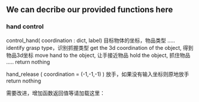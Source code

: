 ## We can decribe our provided functions here ##

### hand control ###
control_hand( coordination : dict, label) 目标物体的坐标，物品类型
    .....
    identify grasp type，识别抓握类型
    get the 3d coordination of the object, 得到物品3d坐标
    move hand to the object, 让手接近物品
    hold the object, 抓住物品
    .....
    return nothing

hand_release ( coordination = (-1,-1,-1) ) 放手，如果没有输入坐标则原地放手
    return nothing

需要改进，增加函数返回值等请加载这里：


      

